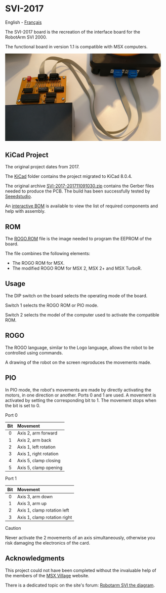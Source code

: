 # SVI-2017

English - [Français](LISEZMOI.md)

The SVI-2017 board is the recreation of the interface board for the RobotArm SVI 2000.

The functional board in version 1.1 is compatible with MSX computers.

![SVI-2017](docs/img/SVI-2017-20171211-105227.jpg)

## KiCad Project

The original project dates from 2017.

The [KiCad](KiCad/) folder contains the project migrated to KiCad 8.0.4.

The original archive [SVI-2017-201711091030.zip](https://github.com/patricklaf/SVI-2017/raw/main/KiCad/Gerber/SVI-2017-201711091030.zip) contains the Gerber files needed to produce the PCB. The build has been successfully tested by [Seeedstudio](https://www.seeedstudio.com/fusion_pcb.html).

An [interactive BOM](https://patricklaf.github.io/SVI-2017/bom.html) is available to view the list of required components and help with assembly.

## ROM

The [ROGO.ROM](https://github.com/patricklaf/SVI-2017/raw/main/ROM/ROGO.ROM) file is the image needed to program the EEPROM of the board.

The file combines the following elements:

- The ROGO ROM for MSX.
- The modified ROGO ROM for MSX 2, MSX 2+ and MSX TurboR.

## Usage

The DIP switch on the board selects the operating mode of the board.

Switch 1 selects the ROGO ROM or PIO mode.

Switch 2 selects the model of the computer used to activate the compatible ROM.

## ROGO

The ROGO language, similar to the Logo language, allows the robot to be controlled using commands.

A drawing of the robot on the screen reproduces the movements made.

## PIO

In PIO mode, the robot's movements are made by directly activating the motors, in one direction or another. Ports 0 and 1 are used. A movement is activated by setting the corresponding bit to 1. The movement stops when the bit is set to 0.

Port 0

| Bit | Movement               |
|:---:|:-----------------------|
| 0   | Axis 2, arm forward    |
| 1   | Axis 2, arm back       |
| 2   | Axis 1, left rotation  |
| 3   | Axis 1, right rotation |
| 4   | Axis 5, clamp closing  |
| 5   | Axis 5, clamp opening  |

Port 1

| Bit | Movement                     |
|:---:|:-----------------------------|
| 0   | Axis 3, arm down             |
| 1   | Axis 3, arm up               |
| 2   | Axis 1, clamp rotation left  |
| 3   | Axis 1, clamp rotation right |

> [!CAUTION]
> Never activate the 2 movements of an axis simultaneously, otherwise you risk damaging the electronics of the card.

## Acknowledgments

This project could not have been completed without the invaluable help of the members of the [MSX Village](https://msxvillage.fr) website.

There is a dedicated topic on the site's forum: [Robotarm SVI the diagram](https://msxvillage.fr/forum/topic-326-1+robotarm-svi-le-schema.php).